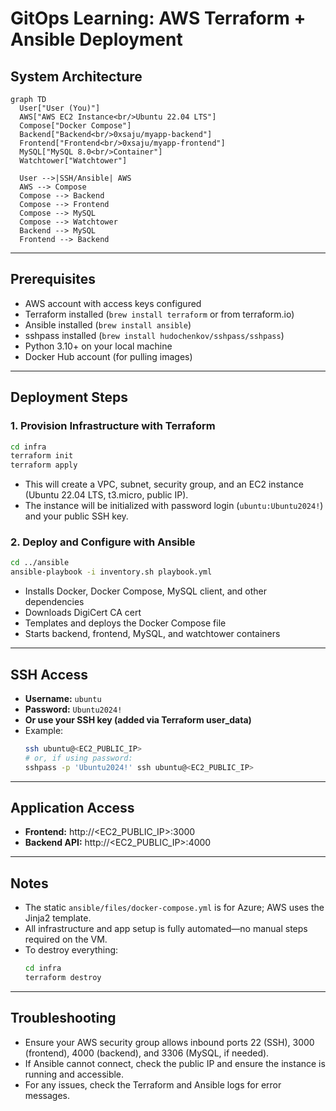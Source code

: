 # GitOps Learning: AWS Terraform + Ansible Deployment

## System Architecture

```mermaid
graph TD
  User["User (You)"]
  AWS["AWS EC2 Instance<br/>Ubuntu 22.04 LTS"]
  Compose["Docker Compose"]
  Backend["Backend<br/>0xsaju/myapp-backend"]
  Frontend["Frontend<br/>0xsaju/myapp-frontend"]
  MySQL["MySQL 8.0<br/>Container"]
  Watchtower["Watchtower"]

  User -->|SSH/Ansible| AWS
  AWS --> Compose
  Compose --> Backend
  Compose --> Frontend
  Compose --> MySQL
  Compose --> Watchtower
  Backend --> MySQL
  Frontend --> Backend
```

---

## Prerequisites
- AWS account with access keys configured
- Terraform installed (`brew install terraform` or from terraform.io)
- Ansible installed (`brew install ansible`)
- sshpass installed (`brew install hudochenkov/sshpass/sshpass`)
- Python 3.10+ on your local machine
- Docker Hub account (for pulling images)

---

## Deployment Steps

### 1. **Provision Infrastructure with Terraform**

```sh
cd infra
terraform init
terraform apply
```
- This will create a VPC, subnet, security group, and an EC2 instance (Ubuntu 22.04 LTS, t3.micro, public IP).
- The instance will be initialized with password login (`ubuntu:Ubuntu2024!`) and your public SSH key.

### 2. **Deploy and Configure with Ansible**

```sh
cd ../ansible
ansible-playbook -i inventory.sh playbook.yml
```
- Installs Docker, Docker Compose, MySQL client, and other dependencies
- Downloads DigiCert CA cert
- Templates and deploys the Docker Compose file
- Starts backend, frontend, MySQL, and watchtower containers

---

## SSH Access

- **Username:** `ubuntu`
- **Password:** `Ubuntu2024!`
- **Or use your SSH key (added via Terraform user_data)**
- Example:
  ```sh
  ssh ubuntu@<EC2_PUBLIC_IP>
  # or, if using password:
  sshpass -p 'Ubuntu2024!' ssh ubuntu@<EC2_PUBLIC_IP>
  ```

---

## Application Access
- **Frontend:** http://<EC2_PUBLIC_IP>:3000
- **Backend API:** http://<EC2_PUBLIC_IP>:4000

---

## Notes
- The static `ansible/files/docker-compose.yml` is for Azure; AWS uses the Jinja2 template.
- All infrastructure and app setup is fully automated—no manual steps required on the VM.
- To destroy everything:
  ```sh
  cd infra
  terraform destroy
  ```

---

## Troubleshooting
- Ensure your AWS security group allows inbound ports 22 (SSH), 3000 (frontend), 4000 (backend), and 3306 (MySQL, if needed).
- If Ansible cannot connect, check the public IP and ensure the instance is running and accessible.
- For any issues, check the Terraform and Ansible logs for error messages.
